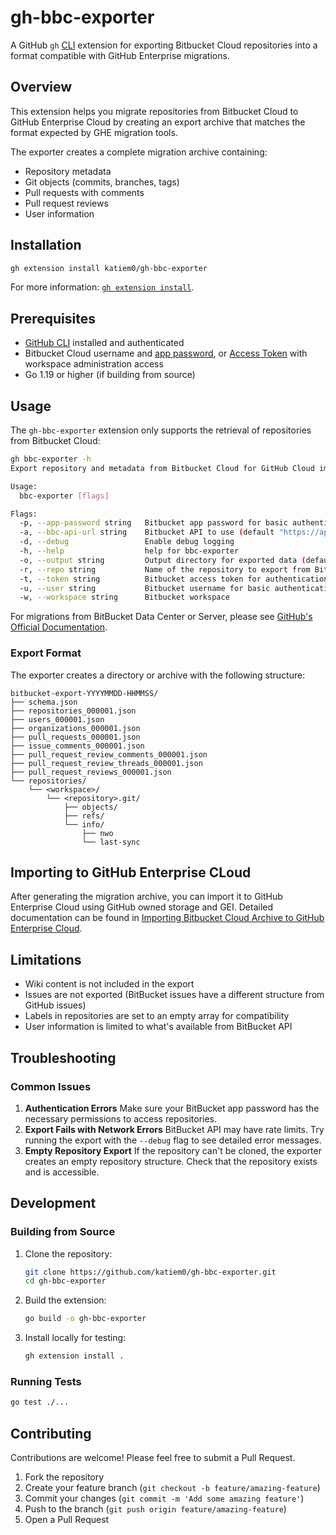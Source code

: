 # gh-bbc-exporter

A GitHub `gh` [CLI](https://cli.github.com/) extension for exporting Bitbucket Cloud repositories into a format compatible with GitHub Enterprise migrations.

## Overview

This extension helps you migrate repositories from Bitbucket Cloud to GitHub Enterprise Cloud by creating an export archive that matches the format expected by GHE migration tools.

The exporter creates a complete migration archive containing:

- Repository metadata
- Git objects (commits, branches, tags)
- Pull requests with comments
- Pull request reviews
- User information

## Installation

```sh
gh extension install katiem0/gh-bbc-exporter
```

For more information: [`gh extension install`](https://cli.github.com/manual/gh_extension_install).


## Prerequisites

- [GitHub CLI](https://cli.github.com/) installed and authenticated
- Bitbucket Cloud username and [app password](https://support.atlassian.com/bitbucket-cloud/docs/app-passwords/), or [Access Token](https://support.atlassian.com/bitbucket-cloud/docs/access-tokens/) with workspace administration access
- Go 1.19 or higher (if building from source)

## Usage

The `gh-bbc-exporter` extension only supports the retrieval of repositories from Bitbucket Cloud:
```sh
gh bbc-exporter -h
Export repository and metadata from Bitbucket Cloud for GitHub Cloud import.

Usage:
  bbc-exporter [flags]

Flags:
  -p, --app-password string   Bitbucket app password for basic authentication
  -a, --bbc-api-url string    Bitbucket API to use (default "https://api.bitbucket.org/2.0")
  -d, --debug                 Enable debug logging
  -h, --help                  help for bbc-exporter
  -o, --output string         Output directory for exported data (default: ./bitbucket-export-TIMESTAMP)
  -r, --repo string           Name of the repository to export from Bitbucket Cloud
  -t, --token string          Bitbucket access token for authentication
  -u, --user string           Bitbucket username for basic authentication
  -w, --workspace string      Bitbucket workspace
```


For migrations from BitBucket Data Center or Server, please see [GitHub's Official Documentation](https://docs.github.com/en/migrations/using-github-enterprise-importer/migrating-from-bitbucket-server-to-github-enterprise-cloud/about-migrations-from-bitbucket-server-to-github-enterprise-cloud).

### Export Format 

The exporter creates a directory or archive with the following structure:

```
bitbucket-export-YYYYMMDD-HHMMSS/
├── schema.json
├── repositories_000001.json
├── users_000001.json
├── organizations_000001.json
├── pull_requests_000001.json
├── issue_comments_000001.json
├── pull_request_review_comments_000001.json
├── pull_request_review_threads_000001.json
├── pull_request_reviews_000001.json
└── repositories/
    └── <workspace>/
        └── <repository>.git/
            ├── objects/
            ├── refs/
            └── info/
                ├── nwo
                └── last-sync
```


## Importing to GitHub Enterprise CLoud

After generating the migration archive, you can import it to GitHub Enterprise Cloud using GitHub owned storage and GEI. Detailed documentation can be found in [Importing Bitbucket Cloud Archive to GitHub Enterprise Cloud](./docs/GHImport.md).

## Limitations

- Wiki content is not included in the export
- Issues are not exported (BitBucket issues have a different structure from GitHub issues)
- Labels in repositories are set to an empty array for compatibility
- User information is limited to what's available from BitBucket API

## Troubleshooting

### Common Issues

1. **Authentication Errors**
   Make sure your BitBucket app password has the necessary permissions to access repositories.
2. **Export Fails with Network Errors**
   BitBucket API may have rate limits. Try running the export with the `--debug` flag to see detailed error messages.
3. **Empty Repository Export**
   If the repository can't be cloned, the exporter creates an empty repository structure. Check that the repository exists and is accessible.


## Development

### Building from Source

1. Clone the repository:
   ```sh
   git clone https://github.com/katiem0/gh-bbc-exporter.git
   cd gh-bbc-exporter
   ```
2. Build the extension:
   ```sh
   go build -o gh-bbc-exporter
   ```
3. Install locally for testing:
   ```sh
   gh extension install .
   ```

### Running Tests

```sh
go test ./...
```

## Contributing

Contributions are welcome! Please feel free to submit a Pull Request.

1. Fork the repository
2. Create your feature branch (`git checkout -b feature/amazing-feature`)
3. Commit your changes (`git commit -m 'Add some amazing feature'`)
4. Push to the branch (`git push origin feature/amazing-feature`)
5. Open a Pull Request
